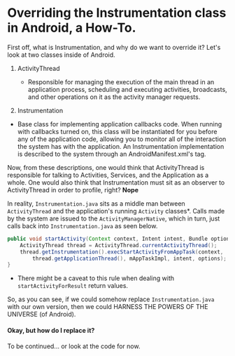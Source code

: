 # Overriding the Instrumentation class in Android, a How-To.

First off, what is Instrumentation, and why do we want to override it? Let's look at two classes inside of Android.

1. ActivityThread  
   - Responsible for managing the execution of the main thread in an application process, scheduling and executing activities, broadcasts, and other operations on it as the activity manager requests.

2. Instrumentation  
  - Base class for implementing application callbacks code.  When running with callbacks turned on, this class will be instantiated for you before any of the application code, allowing you to monitor all of the interaction the system has with the application.  An Instrumentation implementation is described to the system through an AndroidManifest.xml's <callbacks> tag.

Now, from these descriptions, one would think that ActivityThread is responsible for talking to Activities, Services, and the Application as a whole.
One would also think that Instrumentation must sit as an observer to ActivityThread in order to profile, right? **Nope**

In reality, `Instrumentation.java` sits as a middle man between `ActivityThread` and the application's running `Activity` classes*. 
Calls made by the system are issued to the `ActivityManagerNative`, which in turn, just calls back into `Instrumentation.java` as seen below.

```java
public void startActivity(Context context, Intent intent, Bundle options) {
    ActivityThread thread = ActivityThread.currentActivityThread();
    thread.getInstrumentation().execStartActivityFromAppTask(context,
        thread.getApplicationThread(), mAppTaskImpl, intent, options);
}
```

* There might be a caveat to this rule when dealing with `startActivityForResult` return values.

So, as you can see, if we could somehow replace `Instrumentation.java` with our own version, then we could HARNESS THE POWERS OF THE UNIVERSE (of Android).

#### Okay, but how do I replace it?
To be continued... or look at the code for now.
